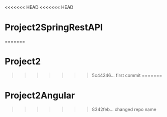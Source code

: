 <<<<<<< HEAD
<<<<<<< HEAD
# Project2SpringRestAPI
=======
# Project2
>>>>>>> 5c44246... first commit
=======
# Project2Angular
>>>>>>> 8342feb... changed repo name
